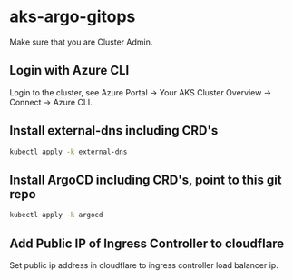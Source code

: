 # aks-argo-gitops

Make sure that you are Cluster Admin.

## Login with Azure CLI
Login to the cluster, see Azure Portal -> Your AKS Cluster Overview -> Connect -> Azure CLI.

## Install external-dns including CRD's
```bash
kubectl apply -k external-dns
```

## Install ArgoCD including CRD's, point to this git repo
```bash
kubectl apply -k argocd
```

## Add Public IP of Ingress Controller to cloudflare
Set public ip address in cloudflare to ingress controller load balancer ip.
